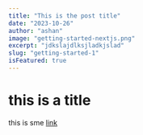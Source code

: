 ```yaml
---
title: "This is the post title"
date: "2023-10-26"
author: "ashan"
image: "getting-started-nextjs.png"
excerpt: "jdkslajdlksjladkjslad"
slug: "getting-started-1"
isFeatured: true
---
```


# this is a title

this is sme [link](https://www.udemy.com/)
